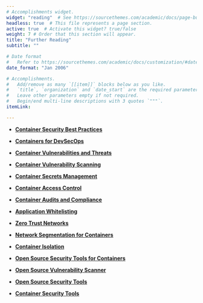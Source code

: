 ```yaml
---
# Accomplishments widget.
widget: "reading"  # See https://sourcethemes.com/academic/docs/page-builder/
headless: true  # This file represents a page section.
active: true  # Activate this widget? true/false
weight: 7 # Order that this section will appear.
title: "Further Reading"
subtitle: ""

# Date format
#   Refer to https://sourcethemes.com/academic/docs/customization/#date-format
date_format: "Jan 2006"

# Accomplishments.
#   Add/remove as many `[[item]]` blocks below as you like.
#   `title`, `organization` and `date_start` are the required parameters.
#   Leave other parameters empty if not required.
#   Begin/end multi-line descriptions with 3 quotes `"""`.
itemLink:

---
```


- **[Container Security Best Practices](/display/containers/Container+Security+Best+Practices)** 
- **[Containers for DevSecOps](/display/containers/Containers+for+DevSecOps)** 
- **[Container Vulnerabilities and Threats](/display/containers/Container+Vulnerabilities+and+Threats)**

- **[Container Vulnerability Scanning](/display/containers/Container+Vulnerability+Scanning)** 
- **[Container Secrets Management](/display/containers/Container+Secrets+Management)** 

- **[Container Access Control](/display/containers/Container+Access+Control)** 

- **[Container Audits and Compliance](/display/containers/Container+Audits+and+Compliance)**

- **[Application Whitelisting](/display/containers/Application+Whitelisting)**
- **[Zero Trust Networks](/display/containers/Zero+Trust+Networks)**
- **[Network Segmentation for Containers](/display/containers/Network+Segmentation+for+Containers)**

- **[Container Isolation](/display/containers/Container+Isolation)**
- **[Open Source Security Tools for Containers](/display/containers/Open+Source+Security+Tools+for+Containers)**
- **[Open Source Vulnerability Scanner](/display/containers/Open+Source+Vulnerability+Scanner)**
- **[Open Source Security Tools](/display/containers/Open+Source+Security+Tools)**
- **[Container Security Tools](/display/containers/Container+Security+Tools)**